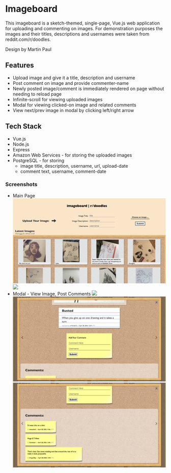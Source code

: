 # Imageboard

This imageboard is a sketch-themed, single-page, Vue.js web application for uploading and commenting on images. For demonstration purposes the images and their titles, descriptions and usernames were taken from reddit.com/r/doodles.

Design by Martin Paul

## Features

-   Upload image and give it a title, description and username
-   Post comment on image and provide commenter-name
-   Newly posted image/comment is immediately rendered on page without needing to reload page
-   Infinite-scroll for viewing uploaded images
-   Modal for viewing clicked-on image and related comments
-   View next/prev image in modal by clicking left/right arrow

## Tech Stack

-   Vue.js
-   Node.js
-   Express
-   Amazon Web Services - for storing the uploaded images
-   PostgreSQL - for storing
    -   image title, description, username, url, upload-date
    -   comment text, username, comment-date

### Screenshots

-   Main Page
    ![](./public/screenshots/1.png)
    ![](./public/screenshots/2.png)
-   Modal - View Image, Post Comments
    ![](./public/screenshots/3.png)
    ![](./public/screenshots/4.png)
    ![](./public/screenshots/5.png)
